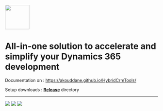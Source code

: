 <img src="https://akouddane.github.io/HybridCrmTools/images/header-logo.svg" height="80">

# All-in-one solution to accelerate and simplify your Dynamics 365 development

Documentation on : https://akouddane.github.io/HybridCrmTools/

Setup downloads : **[Release](https://github.com/Akouddane/HybridCrmTools/releases)** directory

---


![](https://akouddane.github.io/HybridCrmTools/images/generateProject.png)
![](https://akouddane.github.io/HybridCrmTools/images/manageConnection_parameters0.png)
![](https://akouddane.github.io/HybridCrmTools/images/manageConnection_parameters2.png)
